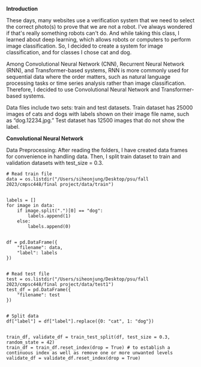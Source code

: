 **Introduction**

These days, many websites use a verification system that we need to select the correct photo(s) to prove that we are not a robot. I've always wondered if that's really something robots can't do. And while taking this class, I learned about deep learning, which allows robots or computers to perform image classification. So, I decided to create a system for image classification, and for classes I chose cat and dog.

Among Convolutional Neural Network (CNN), Recurrent Neural Network (RNN), and Transformer-based systems, RNN is more commonly used for sequential data where the order matters, such as natural language processing tasks or time series analysis rather than image classification. Therefore, I decided to use Convolutional Neural Network and Transformer-based systems. 

Data files include two sets: train and test datasets. Train dataset has 25000 images of cats and dogs with labels shown on their image file name, such as “dog.12234.jpg.” Test dataset has 12500 images that do not show the label.

**Convolutional Neural Network**

Data Preprocessing: After reading the folders, I have created data frames for convenience in handling data. Then, I split train dataset to train and validation datasets with test_size = 0.3. 
```
# Read train file
data = os.listdir("/Users/siheonjung/Desktop/psu/fall 2023/cmpsc448/final project/data/train")


labels = []
for image in data:
    if image.split(".")[0] == "dog":
        labels.append(1)
    else:
        labels.append(0)


df = pd.DataFrame({
    "filename": data,
    "label": labels
})


# Read test file
test = os.listdir("/Users/siheonjung/Desktop/psu/fall 2023/cmpsc448/final project/data/test1")
test_df = pd.DataFrame({
    "filename": test
})


# Split data
df["label"] = df["label"].replace({0: "cat", 1: "dog"})


train_df, validate_df = train_test_split(df, test_size = 0.3, random_state = 42)
train_df = train_df.reset_index(drop = True) # to establish a continuous index as well as remove one or more unwanted levels
validate_df = validate_df.reset_index(drop = True)
```
